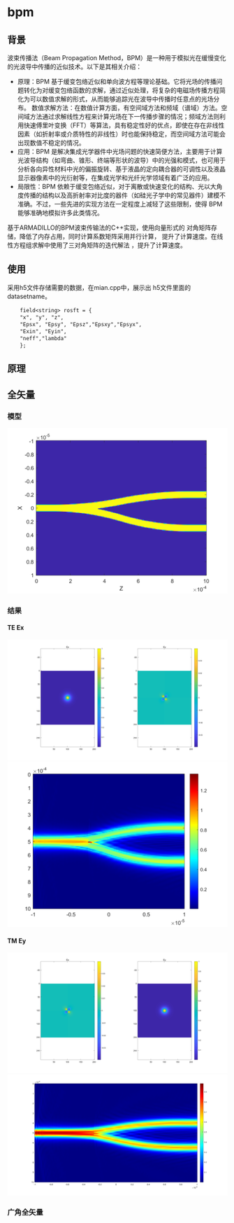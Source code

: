﻿# bpm

## 背景

波束传播法（Beam Propagation Method，BPM）是一种用于模拟光在缓慢变化的光波导中传播的近似技术。以下是其相关介绍：
* 原理：BPM 基于缓变包络近似和单向波方程等理论基础。它将光场的传播问题转化为对缓变包络函数的求解，通过近似处理，将复杂的电磁场传播方程简化为可以数值求解的形式，从而能够追踪光在波导中传播时任意点的光场分布。
数值求解方法：在数值计算方面，有空间域方法和频域（谱域）方法。空间域方法通过求解线性方程来计算光场在下一传播步骤的情况；频域方法则利用快速傅里叶变换（FFT）等算法，具有稳定性好的优点，即使在存在非线性因素（如折射率或介质特性的非线性）时也能保持稳定，而空间域方法可能会出现数值不稳定的情况。
* 应用：BPM 是解决集成光学器件中光场问题的快速简便方法，主要用于计算光波导结构（如弯曲、锥形、终端等形状的波导）中的光强和模式，也可用于分析各向异性材料中光的偏振旋转、基于液晶的定向耦合器的可调性以及液晶显示器像素中的光衍射等，在集成光学和光纤光学领域有着广泛的应用。
* 局限性：BPM 依赖于缓变包络近似，对于离散或快速变化的结构、光以大角度传播的结构以及高折射率对比度的器件（如硅光子学中的常见器件）建模不准确。不过，一些先进的实现方法在一定程度上减轻了这些限制，使得 BPM 能够准确地模拟许多此类情况。

基于ARMADILLO的BPM波束传输法的C++实现，使用向量形式的
对角矩阵存储，降低了内存占用，同时计算系数矩阵采用并行计算，
提升了计算速度。在线性方程组求解中使用了三对角矩阵的迭代解法
，提升了计算速度。

## 使用

采用h5文件存储需要的数据，在mian.cpp中，展示出
h5文件里面的datasetname。
```
    field<string> rosft = {
    "x", "y", "z", 
	"Epsx", "Epsy", "Epsz","Epsxy","Epsyx",
    "Exin", "Eyin",
    "neff","lambda"
    };
```

## 原理



## 全矢量

### 模型

![](images/fullvector/ybranchStruct.png)

### 结果

#### TE Ex
![](images/fullvector/ybrachTEEXin.png)
![](images/fullvector/TEresult.png)
#### TM Ey
![alt text](images/fullvector/TMeymode.png)
![alt text](images/fullvector/TMeyresult.png)
### 广角全矢量
